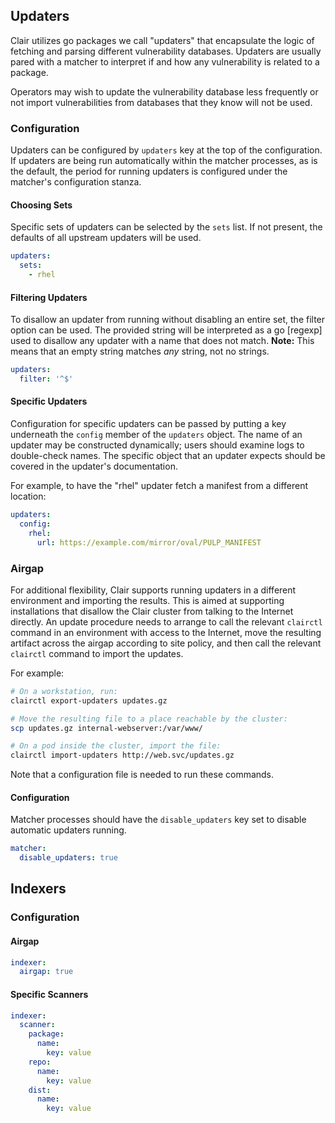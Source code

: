 ## Updaters

Clair utilizes go packages we call "updaters" that encapsulate the logic of
fetching and parsing different vulnerability databases. Updaters are usually
pared with a matcher to interpret if and how any vulnerability is related to a
package.

Operators may wish to update the vulnerability database less frequently or not
import vulnerabilities from databases that they know will not be used.

### Configuration

Updaters can be configured by `updaters` key at the top of the configuration. If
updaters are being run automatically within the matcher processes, as is the
default, the period for running updaters is configured under the matcher's
configuration stanza.

#### Choosing Sets

Specific sets of updaters can be selected by the `sets` list. If not present,
the defaults of all upstream updaters will be used.

```yaml
updaters:
  sets:
    - rhel
```

#### Filtering Updaters

To disallow an updater from running without disabling an entire set, the filter
option can be used. The provided string will be interpreted as a go [regexp]
used to disallow any updater with a name that does not match. **Note:** This
means that an empty string matches *any* string, not no strings.

```yaml
updaters:
  filter: '^$'
```

#### Specific Updaters

Configuration for specific updaters can be passed by putting a key underneath
the `config` member of the `updaters` object. The name of an updater may be
constructed dynamically; users should examine logs to double-check names.
The specific object that an updater expects should be covered in the updater's
documentation.

For example, to have the "rhel" updater fetch a manifest from a different
location:

```yaml
updaters:
  config:
    rhel:
      url: https://example.com/mirror/oval/PULP_MANIFEST
```

### Airgap

For additional flexibility, Clair supports running updaters in a different
environment and importing the results. This is aimed at supporting installations
that disallow the Clair cluster from talking to the Internet directly. An update
procedure needs to arrange to call the relevant `clairctl` command in an
environment with access to the Internet, move the resulting artifact across the
airgap according to site policy, and then call the relevant `clairctl` command
to import the updates.

For example:

```sh
# On a workstation, run:
clairctl export-updaters updates.gz
```

```sh
# Move the resulting file to a place reachable by the cluster:
scp updates.gz internal-webserver:/var/www/
```

```sh
# On a pod inside the cluster, import the file:
clairctl import-updaters http://web.svc/updates.gz
```

Note that a configuration file is needed to run these commands.

#### Configuration

Matcher processes should have the `disable_updaters` key set to disable
automatic updaters running.

```yaml
matcher:
  disable_updaters: true
```

## Indexers

### Configuration

#### Airgap

```yaml
indexer:
  airgap: true
```

#### Specific Scanners

```yaml
indexer:
  scanner:
    package:
      name:
        key: value
    repo:
      name:
        key: value
    dist:
      name:
        key: value
```

